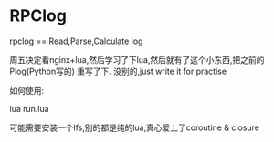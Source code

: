 RPClog
======

rpclog == Read,Parse,Calculate log


周五决定看nginx+lua,然后学习了下lua,然后就有了这个小东西,把之前的Plog(Python写的)
重写了下. 没别的,just write it for practise 

如何使用:

lua run.lua 

可能需要安装一个lfs,别的都是纯的lua,真心爱上了coroutine & closure
